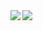 <img align="left" src="https://github-readme-stats.vercel.app/api?username=wtetsu&show_icons=false&hide_title=true&count_private=true" />
<img align="left" src="https://github-readme-stats.vercel.app/api/top-langs/?username=wtetsu&hide=javascript,html,css&langs_count=6&layout=compact&line_height" />